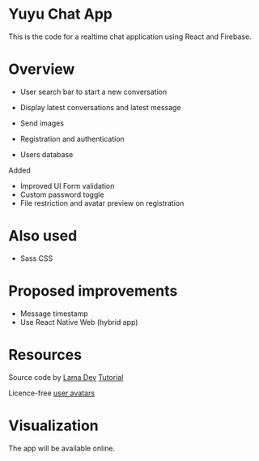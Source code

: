 # Yuyu Chat App
This is the code for a realtime chat application using React and Firebase. 

# Overview
- User search bar to start a new conversation
- Display latest conversations and latest message
- Send images

- Registration and authentication
- Users database

Added
- Improved UI
Form validation
- Custom password toggle
- File restriction and avatar preview on registration

# Also used
- Sass CSS

# Proposed improvements
- Message timestamp
- Use React Native Web (hybrid app)

# Resources
Source code by [Lama Dev](https://github.com/safak/youtube2022/tree/react-chat)
[Tutorial](https://www.youtube.com/watch?v=k4mjF4sPITE)

Licence-free [user avatars](https://www.pexels.com/fr-fr/)

# Visualization
The app will be available online.

